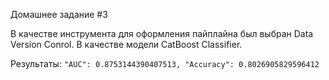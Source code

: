 Домашнее задание #3

В качестве инструмента для оформления пайплайна был выбран Data Version Conrol. 
В качестве модели CatBoost Classifier.

Результаты: `"AUC": 0.8753144390407513, "Accuracy": 0.8026905829596412`